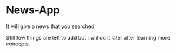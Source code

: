 # News-App
It will give a news that you searched 
<p>Still few things are left to add but i wiil do it later after learning more concepts.</p>
